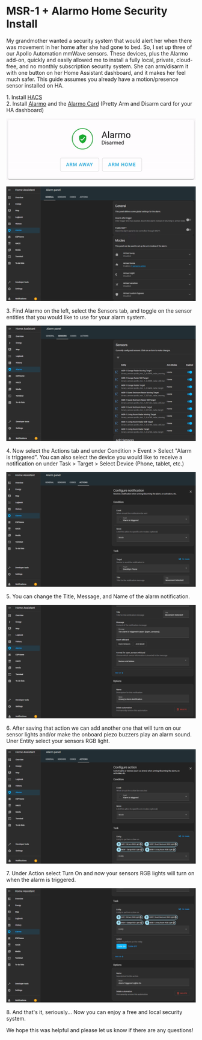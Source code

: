 # MSR-1 + Alarmo Home Security Install

My grandmother wanted a security system that would alert her when there was movement in her home after she had gone to bed. So, I set up three of our Apollo Automation mmWave sensors. These devices, plus the Alarmo add-on, quickly and easily allowed me to install a fully local, private, cloud-free, and no monthly subscription security system. She can arm/disarm it with one button on her Home Assistant dashboard, and it makes her feel much safer. This guide assumes you already have a motion/presence sensor installed on HA.

1\. Install [HACS](https://hacs.xyz/docs/setup/download/)  
2\. Install [Alarmo](https://github.com/nielsfaber/alarmo?tab=readme-ov-file#installation) and the [Alarmo Card](https://github.com/nielsfaber/alarmo-card) (Pretty Arm and Disarm card for your HA dashboard)  
  
![Alarmo 7.png](../assets/alarmo-7.png)  
  
![Alarmo 1.png](../assets/alarmo-1.png)  
  
3\. Find Alarmo on the left, select the Sensors tab, and toggle on the sensor entities that you would like to use for your alarm system.  
  
![Alarmo 2.png](../assets/alarmo-2.png)  
  
4\. Now select the Actions tab and under Condition > Event > Select "Alarm is triggered". You can also select the device you would like to receive a notification on under Task > Target > Select Device (Phone, tablet, etc.)  
  
![Alarmo 3.png](../assets/alarmo-3.png)  
  
5\. You can change the Title, Message, and Name of the alarm notification.  
  
![Alarmo 4.png](../assets/alarmo-4.png)  
  
6\. After saving that action we can add another one that will turn on our sensor lights and/or make the onboard piezo buzzers play an alarm sound. Uner Entity select your sensors RGB light.  
  
![Alarmo 5.png](../assets/alarmo-5.png)  
  
7\. Under Action select Turn On and now your sensors RGB lights will turn on when the alarm is triggered.  
  
![Alarmo 6.png](../assets/alarmo-6.png)  
  
8\. And that's it, seriously... Now you can enjoy a free and local security system.  
  
We hope this was helpful and please let us know if there are any questions!
